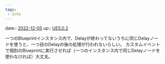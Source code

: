 ```yaml
---
tags:
 - Info
---
```


date:: [2022-12-05](/Daily_Note/2022-12-05.md)
up:: [UE5.0.2](../Bar/App/UE5.0.2.md)

一つのBlueprintインスタンス内で、Delayが終わってないうちに同じDelayノードを使うと、一つ目のDelayの後の処理が行われないらしい。
カスタムイベントで個別のBlueprintに実行させれば（一つのインスタンス内で同じDelayノードを使わなければ）大丈夫。
